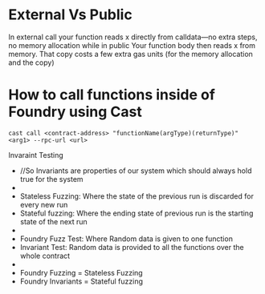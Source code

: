 # External Vs Public

In external call your function reads x directly from calldata—no extra steps, no memory allocation
while in public Your function body then reads x from memory.
That copy costs a few extra gas units (for the memory allocation and the copy)

# How to call functions inside of Foundry using Cast

```
cast call <contract-address> "functionName(argType)(returnType)" <arg1> --rpc-url <url>
```
Invaraint Testing
 * //So Invariants are properties of our system which should always hold true for the system
 * 
 * Stateless Fuzzing: Where the state of the previous run is discarded for every new run
 * Stateful fuzzing: Where the ending state of previous run is the starting state of the next run
 * 
 * Foundry Fuzz Test: Where Random data is given to one function
 * Invariant Test: Random data is provided to all the functions over the whole contract
 * 
 * Foundry Fuzzing = Stateless Fuzzing
 * Foundry Invariants = Stateful fuzzing